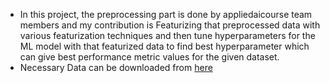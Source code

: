 - In this project, the preprocessing part is done by appliedaicourse team members and my contribution is Featurizing that preprocessed data with various featurization techniques and then tune hyperparameters for the ML model with that featurized data to find best hyperparameter which can give best performance metric values for the given dataset.
- Necessary Data can be downloaded from [here](https://drive.google.com/drive/folders/1DWqU-LVHm5hntP-BWk-m9xPZslWRVRUT?usp=share_link)

